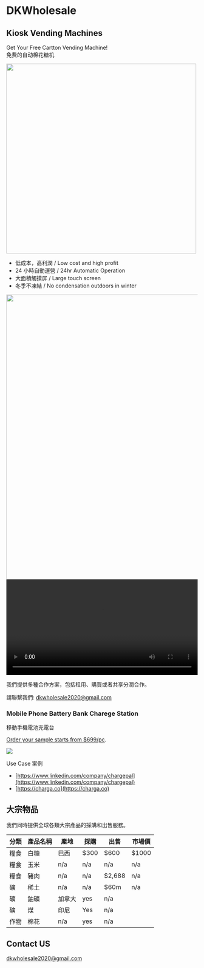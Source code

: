 # DKWholesale

## Kiosk Vending Machines

Get Your Free Cartton Vending Machine!  
免费的自动棉花糖机

<img src="https://github.com/dotku/dkwholesale.us/assets/1519232/d7cfd605-bc79-4074-8a50-5ae7304710a1" width="500" />

* 低成本，高利潤 / Low cost and high profit
* 24 小時自動運營 / 24hr Automatic Operation
* 大面積觸摸屏 / Large touch screen
* 冬季不凍結 / No condensation outdoors in winter

<img src="https://github.com/dotku/dkwholesale.us/assets/1519232/9ca1eef6-d6d9-4144-9093-03ea01487b8d" height="750" />

<video controls width="100%">
  <source src="https://github.com/dotku/dkwholesale.us/assets/1519232/3860d8f9-a882-4183-b870-4a2fe6452837" type="video/mp4">
</video>

我們提供多種合作方案，包括租用、購買或者共享分潤合作。

請聯繫我們: dkwholesale2020@gmail.com

### Mobile Phone Battery Bank Charege Station

移動手機電池充電台

[Order your sample starts from $699/pc](https://buy.stripe.com/7sI6oAc6H8qf7QI9AD).

<a href="https://buy.stripe.com/7sI6oAc6H8qf7QI9AD" target="_blank">
  <img src="https://github.com/dotku/dkwholesale.us/assets/1519232/34e533f2-46ce-4ebe-b976-6771536872ce" />
</a>

Use Case 案例

* [https://www.linkedin.com/company/chargepal](https://www.linkedin.com/company/chargepal)
* [https://charga.co](https://charga.co)


## 大宗物品

我們同時提供全球各類大宗產品的採購和出售服務。

| 分類 | 產品名稱 | 產地 | 採購 | 出售 | 市場價 |
| --- | --- | --- | --- | --- | --- |
| 糧食 | 白糖 | 巴西 | $300 | $600 | $1000 |
| 糧食 | 玉米 | n/a | n/a | n/a | n/a |
| 糧食 | 豬肉 | n/a | n/a | $2,688 | n/a |
| 礦 | 稀土 | n/a | n/a | $60m | n/a |
| 礦 | 鈾礦 | 加拿大 | yes | n/a | |
| 礦 | 煤 | 印尼 | Yes | n/a | |
| 作物 | 棉花 | n/a | yes | n/a | |

## Contact US

dkwholesale2020@gmail.com
